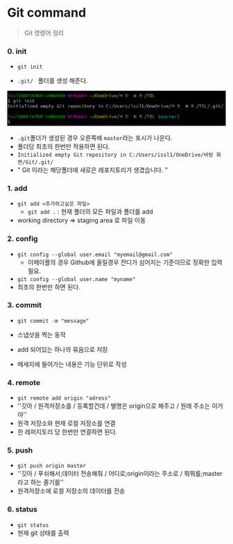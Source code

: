 # Git command

> Git 명령어 정리



### 0. init

- `git init`

- `.git/ ` 폴더를 생성 해준다.

![image-20201229151404914](command.assets/image-20201229151404914.png)

- `.git`폴더가 생성된 경우 오른쪽에 `master`라는 포시가 나온다.
- 폴더당 최초의 한번만 적용하면 된다.
- `Initialized empty Git repository in C:/Users/issl1/OneDrive/바탕 화면/Git/.git/`
- " Git 이라는 해당폴더에 새로은 레포지토리가 생겼습니다. "



### 1. add

- `git add <추가하고싶은 파일>`
  - `git add .` : 현재 폴더의 모든 파일과 폴더를 add
- working directory => staging area 로 파일 이동



### 2. config

- `git config --global user.email "myemail@gmail.com"`
  - 이메이플의 경우 Github에 올릴경우 잔디가 심어지는 기준이므로 정확한 입력 필요.
- `git config --global user.name "myname"`
- 최초의 한번만 하면 된다.



### 3. commit

- `git commit -m "message"`
- 스냅샷을 찍는 동작
- add 되어있는 하나의 묶음으로 저장

- 메세지에 들어가는 내용은 기능 단위로 작성



### 4. remote

- `git remote add origin "adress"`
- ''깃아 / 원격저장소를 / 등록할건데 / 별명은 origin으로 해주고 / 원래 주소는 이거야''
- 원격 저장소와 현재 로컬 저장소를 연결
- 한 레퍼지토리 당 한번만 연결하면 된다.



### 5. push

- `git push origin master`
- ''깃아 / 푸쉬해서;데이터 전송해줘 / 어디로;origin이라는 주소로 / 뭐뭐를;master라고 하는 줄기를''
- 원격저장소에 로컬 저장소의 데이터를 전송



### 6. status

- `git status`
- 현재 git 상태를 출력





